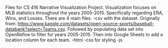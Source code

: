 Files for CS 416 Narrative Visualization Project. Visualization focuses on MLB statistics throughout the years 2005-2015. Specifically regarding ERA, Wins, and Losses.
There are 4 main files.
-csv with the dataset. Originally from: https://www.kaggle.com/datasets/open-source-sports/baseball-databank?select=Teams.csv. 
  Followed by populating data set into OpenRefine to filter for years 2005-2015. Then into Google Sheets to add a location column for each team.
-html
-css for styling
-js
